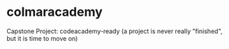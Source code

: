 # colmaracademy
Capstone Project: codeacademy-ready
(a project is never really "finished", but it is time to move on)
